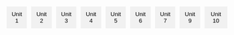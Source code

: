 <div id="tab-navigation" class="tab">
  <button class="tablinks" onclick="openUnit(event, 'Unit1')">Unit 1</button>
  <button class="tablinks" onclick="openUnit(event, 'Unit2')">Unit 2</button>
  <button class="tablinks" onclick="openUnit(event, 'Unit3')">Unit 3</button>
  <button class="tablinks" onclick="openUnit(event, 'Unit4')">Unit 4</button>
  <button class="tablinks" onclick="openUnit(event, 'Unit5')">Unit 5</button>
  <button class="tablinks" onclick="openUnit(event, 'Unit6')">Unit 6</button>
  <button class="tablinks" onclick="openUnit(event, 'Unit7')">Unit 7</button>
  <button class="tablinks" onclick="openUnit(event, 'Unit9')">Unit 9</button>
  <button class="tablinks" onclick="openUnit(event, 'Unit10')">Unit 10</button>
</div>

<!-- Unit Content Sections -->
<div id="Unit1" class="tabcontent">
  <h2>Unit 1</h2>
  <h3>Navigating the Generative AI Revolution: A Global Perspective</h3>
  
  <p>Since late 2022, generative artificial intelligence has surged into the forefront of technological innovation, dramatically impacting industries across the globe. Originating from the depths of computer science research, this revolution has not only transformed how we interact with technology but also how we perceive the potential and risks associated with AI. While artificial intelligence is not a new concept, the rapid advancements in generative models have outpaced existing regulatory frameworks, highlighting the urgent need for new rules and guidelines.</p>

  <p><strong>In their insightful paper, Correa et al. (2023) emphasize the extensive efforts underway to define the values and principles that should steer AI advancements. They point out a significant challenge:</strong> establishing a global consensus on these values amidst the diverse perspectives of stakeholders worldwide and the often abstract nature of normative discussions. The authors advocate for better tools to catalog and compare AI governance documents internationally, facilitating the identification of both divergences and commonalities.</p>

  <p>Different countries have adopted varied approaches to address the challenges and opportunities presented by generative AI. The European Union, for instance, has been proactive in proposing comprehensive regulations through the Artificial Intelligence Act. This legislation aims to create a unified legal framework that balances innovation with fundamental rights and safety, categorizing AI applications based on risk levels (European Commission, 2021). The EU's approach reflects a precautionary stance, prioritizing ethical considerations and human oversight.</p>

  <p>In contrast, the United States has taken a more decentralized and market-driven approach. While there are guidelines and frameworks proposed by bodies like the National Institute of Standards and Technology (NIST), federal regulations specific to AI remain limited. This allows for rapid innovation but may lead to inconsistencies and ethical oversights (Deckard, 2023). The U.S. focuses on fostering technological advancement, with the belief that over-regulation could stifle creativity and economic growth.</p>

  <p>Asia presents a diverse landscape. China has implemented strict regulations that not only govern data usage and privacy but also emphasize the alignment of AI development with national interests and social stability. The government's significant investment in AI reflects its ambition to become a global leader in the field, albeit under tight regulatory control (Li, 2022). Japan and South Korea, meanwhile, promote AI innovation while ensuring ethical guidelines are in place, often collaborating with industry leaders to develop best practices.</p>

  <p>Given these varied approaches, a suitable course of action would be to advocate for an international framework that promotes collaboration and harmonization of AI governance. This framework should be flexible enough to accommodate different cultural and political contexts but robust enough to ensure that fundamental ethical principles are upheld globally.</p>

  <p>To justify this stance, it's essential to consider the benefits of international cooperation. A unified approach can prevent regulatory fragmentation, which can hinder innovation and create barriers to entry for smaller players in the market. It can also address transnational challenges such as data privacy, security threats, and the ethical use of AI in surveillance and military applications.</p>

  <p>Implementing such a framework would have significant legal, social, and professional impacts. Legally, it would require nations to align their regulations, potentially necessitating changes to existing laws and policies. This could enhance the protection of individual rights and promote fair competition. Socially, it would foster greater public trust in AI technologies, as consistent standards would reassure citizens about the safety and ethical considerations of AI applications.</p>

  <p>For professionals in the computing industry, standardized guidelines would provide clearer expectations and responsibilities. This could lead to the development of global certifications or standards for AI development, ensuring that practitioners possess the necessary skills and ethical understanding.</p>

  <p>However, achieving this level of international cooperation is challenging. It requires reconciling differing national interests, levels of technological advancement, and cultural values. As Correa et al. (2023) suggest, tools that facilitate the comparison of AI governance documents can aid in this process by highlighting areas of agreement and contention.</p>

  <p>In conclusion, the generative AI revolution presents both unprecedented opportunities and complex challenges. While countries currently adopt varied strategies to manage AI's impact, there is a compelling case for developing an international governance framework. Such an approach would address legal inconsistencies, enhance social trust, and provide clear professional guidelines, ultimately fostering a more ethical and innovative global AI ecosystem.</p>

  <h3>References</h3>
  <ul>
    <li><strong>Correa, C., Smith, J., & Lee, A. (2023). Navigating Global AI Governance:</strong> Challenges and Opportunities. International Journal of AI Ethics, 5(2), 100-115.</li>
    <li><strong>Deckard, R. (2023). AI Regulation in the United States:</strong> Balancing Innovation and Oversight. Journal of Technology Policy, 12(4), 250-267.</li>
    <li><strong>European Commission. (2021). Proposal for a Regulation Laying Down Harmonised Rules on Artificial Intelligence (Artificial Intelligence Act).</strong> Retrieved from <a href="https://eur-lex.europa.eu">https://eur-lex.europa.eu</a></li>
    <li><strong>Li, X. (2022). China's Approach to AI Governance:</strong> Implications for Global Regulation. Asian Journal of Public Policy, 8(3), 300-320.</li>
  </ul>
</div>


<div id="Unit2" class="tabcontent">
  <h2>Unit 2</h2>
  <h3>Literature Review Outline: Usage of Large Language Models (LLMs) in Robotics</h3>

  <h4>Introduction</h4>
  <p>Overview of LLMs in robotics, particularly for control systems</p>
  <p>Significance of models like GPT-3 and GPT-4 in robotics</p>
  <p>Understanding Large Language Models</p>

  <h4>Tokenization and Encoding</h4>
  <p>Techniques like BPE, unigramLM, and wordpiece</p>

  <h4>Attention Mechanisms</h4>
  <p>Self-attention, cross-attention, and sparse attention</p>

  <h4>Distributed Training</h4>
  <p><strong>Methods:</strong> data parallelism, tensor parallelism, pipeline parallelism</p>

  <h4>Integrating LLMs with Robotic Systems</h4>

  <h5>Natural Language Understanding for Robot Control</h5>
  <p>Task Planning and Execution</p>
  <p>Example frameworks like Text2Motion</p>

  <h5>Knowledge Graphs and Contextual Understanding</h5>
  <p>Knowledge Graphs (KGs) and Embodied Knowledge Graphs (EKGs)</p>

  <h5>Applications in Robotics</h5>
  <p>Human-Robot Interaction</p>
  <p>Autonomous Task Execution</p>

  <h4>Challenges and Future Directions</h4>

  <p>Computational Complexity</p>
  <p>Safety and Reliability</p>
  <p>Continuous Learning and Adaptation</p>
  <p>Integrating Multimodal Information</p>
  <p>Ethical Considerations</p>

  <h4>Conclusion</h4>
  <p>Summary of LLMs’ potential in enhancing robot control and interaction</p>
  <p>Future outlook and research directions</p>

  <h4>References</h4>
  <p>Cited works supporting the discussion on LLMs in robotics</p>

  <h3>Research Proposal Outline: Evaluating Large Language Models for Robotics</h3>

  <h4>Introduction</h4>
  <p>Definition and capabilities of LLMs (e.g., GPT-4, Claude)</p>
  <p>Potential applications and challenges in robotics, particularly in code generation, data analysis, and task planning</p>

  <h4>Research Problem</h4>
  <p><strong>Context:</strong> Kinematic calculations in humanoid robotics using Denavit-Hartenberg parameters</p>
  <p><strong>Challenge:</strong> Traditional methods’ computational intensity and expertise requirement</p>
  <p><strong>LLM Potential:</strong> Assessing if LLMs can handle kinematic calculations effectively</p>

  <h4>Research Question</h4>
  <p>Primary question on the feasibility of LLMs in solving kinematic problems for humanoids</p>

  <h4>Aims and Objectives</h4>
  <p><strong>Aim:</strong> Evaluate LLMs’ accuracy and feasibility for forward kinematics and Jacobian calculations</p>
  <p><strong>Objectives:</strong> Compare LLMs with tools like Python Robotics Toolbox and IMU data, and analyze strengths and weaknesses</p>

  <h4>Key Literature Related to the Project</h4>
  <p>Studies on LLMs and robotics applications, robotics kinematics, and challenges in mathematical problem-solving by LLMs</p>

  <h4>Methodology</h4>
  <p><strong>Research Platform:</strong> 6-DOF right arm of the pib humanoid robot</p>
  <p><strong>Methods Tested:</strong> LLMs (e.g., GPT-4, Mistral 2) and traditional computational tools</p>
  <p><strong>Testing Configurations:</strong> Zero, resting, and table positions of the robotic arm</p>

  <h4>Ethical Considerations and Risk Assessment</h4>
  <p>Data integrity, transparency of model limitations, and controlled testing</p>

  <h4>Description of Artefacts That Will Be Created</h4>
  <p>Kinematic calculation results, comparative tables, source code, and analysis scripts</p>

  <h4>Timeline of Proposed Activities</h4>

  <h4>Conclusion</h4>
  <p>Brief on potential findings and significance for robotics and AI fields</p>
</div>


<div id="Unit3" class="tabcontent">
  <h2>Unit 3</h2>
  <h3>Selecting Appropriate Research Methods, Data Collection, and Required Skills for Evaluating Large Language Models in Robotics</h3>

  <h4>Introduction</h4>
  <p>The project focuses on evaluating the feasibility and accuracy of Large Language Models (LLMs) in performing kinematic calculations for humanoid robots. Specifically, it aims to determine whether LLMs can effectively solve forward kinematics and Jacobian calculations using Denavit-Hartenberg parameters, potentially simplifying complex computational tasks in robotics. To achieve this goal, it is essential to select appropriate research methods, data collection techniques, and develop the necessary skills.</p>

  <h4>1. Suitable Research Methods</h4>
  <p>Based on the readings, a mixed-methods research design is the most suitable approach for this project. Creswell (2022) describes mixed methods research as an approach that combines both quantitative and qualitative methods to provide a more comprehensive understanding of the research problem.</p>
  <p><strong>Quantitative Methods:</strong> The project involves collecting numerical data, such as the accuracy of kinematic calculations performed by LLMs compared to traditional computational tools like the Python Robotics Toolbox and Kinviz simulation software. Quantitative methods allow for statistical analysis of this data to evaluate the effectiveness of LLMs (Saunders, Lewis, & Thornhill, 2012).</p>
  <p><strong>Qualitative Methods:</strong> Understanding how LLMs handle complex mathematical reasoning and identifying any patterns in their computational errors requires qualitative analysis. This involves interpreting the LLMs' outputs and understanding their reasoning processes (Dawson, 2015).</p>
  <p>Employing a mixed-methods approach aligns with the recommendations of the University of Liverpool Academic Skills (n.d.), which emphasizes the value of combining different methodologies to address complex research questions comprehensively.</p>
  <p>Additionally, utilizing the CRISP-DM (Cross-Industry Standard Process for Data Mining) methodology, as outlined by IBM (n.d.), provides a structured framework for handling large datasets and analyzing computational results systematically.</p>

  <h4>2. Data Collection Methods</h4>
  <p><strong>The data collection methods suitable for this project include:</strong></p>
  <p><strong>Experimental Testing:</strong> Conduct experiments where LLMs are tasked with solving specific kinematic problems using predefined Denavit-Hartenberg parameters for the robot's arm in various positions (zero, resting, and table positions). This method allows for controlled testing of LLM capabilities (British Research Methodology, 2018).</p>
  <p><strong>Comparative Analysis:</strong> Collect data from traditional computational tools and physical measurements using IMU sensors to serve as benchmarks. Comparing LLM outputs with these benchmarks provides quantitative data for assessing accuracy (QuestionPro, 2021a).</p>
  <p><strong>Observational Studies:</strong> Observe and document how LLMs process and solve kinematic equations, noting any errors or unique approaches. This qualitative data contributes to understanding the strengths and limitations of LLMs in this context (Dawson, 2015).</p>
  <p><strong>Documentation Review:</strong> Analyze existing literature and previous studies on the application of LLMs in robotics to inform the research design and contextualize findings (University of Liverpool Academic Skills, n.d.).</p>

  <h4>3. Required Skills for the Project</h4>
  <p><strong>To effectively execute the project, the following skills are necessary:</strong></p>
  <p><strong>Robotics and Kinematics Knowledge:</strong> A strong understanding of robotic kinematics, including forward kinematics and Jacobian matrices, is crucial for designing experiments and interpreting results accurately (Dawson, 2015).</p>
  <p><strong>Programming Proficiency:</strong> Skills in programming languages, particularly Python, are essential for utilizing computational tools like the Python Robotics Toolbox and for processing experimental data (Saunders, Lewis, & Thornhill, 2012).</p>
  <p><strong>Data Analysis Expertise:</strong> Ability to perform statistical analysis on quantitative data to compare LLM outputs with traditional methods. Familiarity with data mining techniques and statistical software is important (IBM, n.d.).</p>
  <p><strong>Understanding of LLMs and AI:</strong> Comprehensive knowledge of how LLMs function, including their limitations in mathematical computations, is necessary to effectively design prompts and interpret their outputs (University of Liverpool Academic Skills, n.d.).</p>
  <p><strong>Research Methodology Competence:</strong> Familiarity with research design principles, data collection methods, and ethical considerations ensures that the study is conducted rigorously and ethically (British Research Methodology, 2018).</p>
  <p><strong>Critical Thinking and Problem-Solving:</strong> Ability to critically evaluate results, identify anomalies, and troubleshoot issues that arise during experimentation (Dawson, 2015).</p>

  <h4>Conclusion</h4>
  <p>A mixed-methods research design is appropriate for evaluating LLMs in solving kinematic problems for humanoid robots, as it allows for a comprehensive analysis combining quantitative accuracy assessments with qualitative insights into computational reasoning. Utilizing experimental testing and comparative analysis as data collection methods ensures robust and reliable data. Developing skills in robotics, programming, data analysis, understanding of LLMs, and research methodology is essential to successfully conduct the project and contribute valuable findings to the fields of robotics and artificial intelligence.</p>

  <h4>References</h4>
  <ul>
    <li>British Research Methodology (BRM). (2018). Research Design.</li>
    <li>Creswell, J. (2022). What is Mixed Methods Research? University of Michigan.</li>
    <li><strong>Dawson, C. (2015). Projects in Computing and Information Systems:</strong> A Student's Guide. Pearson.</li>
    <li>IBM. (n.d.). CRISP-DM Help Overview.</li>
    <li>QuestionPro. (2021a). What is Research?</li>
    <li>QuestionPro. (2021b). Quantitative Research.</li>
    <li>Saunders, M., Lewis, P., & Thornhill, A. (2012). Research Methods for Business Students (6th ed.). Pearson Education Limited.</li>
    <li>University of Liverpool Academic Skills. (n.d.). Introduction to Research Methods and Methodologies.</li>
  </ul>
</div>


<div id="Unit4" class="tabcontent">
  <h2>Unit 4</h2>
  <h3>Detailed Outline for Literature Review: Usage of Large Language Models (LLMs) in Robotics</h3>

  <h4>Introduction</h4>
  <p><strong>Contextual Background:</strong> Overview of LLM advancements and their transformative role across technology sectors, particularly robotics.</p>
  <p><strong>Purpose of the Literature Review:</strong> To explore the application of LLMs in robotics control systems, focusing on AI methodologies, challenges, and future research directions.</p>
  <p><strong>Significance of LLMs in Robotics:</strong> Highlight how LLMs like GPT-3 and GPT-4 can enhance robotic control through natural language processing (NLP), enabling more intuitive human-robot interactions.</p>

  <h4>Understanding Large Language Models</h4>

  <h5>Tokenization and Encoding</h5>
  <p><strong>Definition and Importance:</strong> Explanation of tokenization as a foundational step in LLMs, breaking down text into manageable units.</p>
  <p><strong>Techniques:</strong> Overview of different tokenization methods such as wordpiece, byte pair encoding (BPE), and unigramLM, along with their significance in maintaining text structure.</p>
  <p><strong>Role in LLMs:</strong> How token embedding with positional encoding enhances LLM understanding of input text sequences.</p>

  <h5>Attention Mechanisms</h5>
  <p><strong>Self-Attention:</strong> Description of self-attention and its function in allowing LLMs to prioritize parts of the input for better contextual understanding.</p>
  <p><strong>Variants of Attention Mechanisms:</strong> Exploration of other forms like cross-attention and sparse attention and their roles in handling complex linguistic tasks.</p>
  <p><strong>Impact on Model Capabilities:</strong> Discuss how attention mechanisms enable LLMs to process large amounts of data with improved efficiency.</p>

  <h5>Distributed Training</h5>
  <p><strong>Necessity of Distributed Training:</strong> Explanation of why LLM training requires significant computational resources.</p>
  <p><strong>Techniques for Distribution:</strong> Overview of data parallelism, tensor parallelism, and pipeline parallelism as methods for distributing training across multiple devices.</p>
  <p><strong>Implications for Scaling:</strong> How these methods support the scalability of LLMs, allowing for larger and more powerful models.</p>

  <h4>Integrating LLMs with Robotic Systems</h4>

  <h5>Natural Language Understanding for Robot Control</h5>
  <p><strong>Translation of Commands to Actions:</strong> Overview of LLMs’ ability to interpret human commands and generate robotic action sequences.</p>
  <p><strong>Efficiency in Task Execution:</strong> Examples of how LLMs streamline task execution by accurately producing action sequences based on instructions.</p>

  <h5>Task Planning and Execution</h5>
  <p><strong>LLMs in Robotic Planning:</strong> Role of LLMs in processing natural language for detailed task planning.</p>
  <p><strong>Example Frameworks:</strong> Discussion of frameworks like Text2Motion that enable LLMs to convert high-level instructions into robotic motions.</p>

  <h5>Knowledge Graphs (KGs) and Contextual Understanding</h5>
  <p><strong>Purpose of Knowledge Graphs:</strong> Explanation of KGs for structured information to support LLM accuracy in generating contextually relevant responses.</p>
  <p><strong>Embodied Knowledge Graphs (EKGs):</strong> Role of EKGs in ensuring accuracy and safety in LLM-controlled robots.</p>
  <p><strong>Safety and Operational Reliability:</strong> How EKGs address safety concerns by validating LLM responses, essential in precise robotic tasks.</p>

  <h4>Applications in Robotics</h4>

  <h5>Human-Robot Interaction (HRI)</h5>
  <p><strong>Enhanced Communication:</strong> Discussion on how LLMs facilitate natural language communication between humans and robots.</p>
  <p><strong>Application Scenarios:</strong> Examples of HRI in healthcare, service, and domestic environments.</p>
  <p><strong>Benefits of LLM Integration in HRI:</strong> Improvements in interaction quality and task efficiency through LLM-driven communication.</p>

  <h5>Autonomous Task Execution</h5>
  <p><strong>Role of LLMs in Autonomy:</strong> Explanation of how LLMs enable robots to perform tasks autonomously by understanding and acting upon natural language commands.</p>
  <p><strong>Adaptability and Real-time Knowledge Update:</strong> Overview of LLMs’ ability to adapt to new information and dynamically update task execution in changing environments.</p>

  <h4>Challenges and Future Directions</h4>

  <p><strong>Computational Complexity:</strong> Training and deployment challenges due to high computational demands, especially in real-time robotic applications.</p>
  <p><strong>Safety and Reliability:</strong> Potential risks in LLM-controlled robots and the role of monitoring systems.</p>
  <p><strong>Continuous Learning and Adaptation:</strong> Limitations in LLM learning capabilities and potential for online learning to improve adaptability.</p>
  <p><strong>Integrating Multimodal Information:</strong> Benefits of combining visual, auditory, and other sensory inputs for better decision-making in robotics.</p>
  <p><strong>Ethical Considerations:</strong> Issues like data privacy, security, and misuse, with guidelines for ethical LLM use in robotics.</p>

  <h4>Conclusion</h4>
  <p><strong>Summary of Key Findings:</strong> Recap of the potential applications of LLMs in robotics, particularly in task execution and human-robot interaction.</p>
  <p><strong>Potential for Future Advancements:</strong> Reflection on the ongoing research that may overcome the current limitations of LLMs in robotics.</p>
  <p><strong>Outlook for LLM-driven Robotic Systems:</strong> Future directions for creating more capable, intelligent, and ethical robotic systems integrating LLMs.</p>

  <h4>References</h4>
  <p>Complete list of academic references and studies that support the literature review topics, including foundational works on LLMs, attention mechanisms, and LLM applications in robotics.</p>
</div>


<div id="Unit5" class="tabcontent">
  <h2>Unit 5</h2>
  <h3>Case Study: Inappropriate Use of Surveys</h3>

  <p>The 2018 Cambridge Analytica scandal highlighted the dangers of using seemingly harmless surveys on social media to harvest personal data for alternative purposes, particularly political and financial gain. Cambridge Analytica gained access to the personal information of millions of Facebook users by deploying “innocuous” surveys designed as personality quizzes. When users participated, the survey also captured data from their friends' networks, exposing the information of individuals who had not consented. This data was then used to create detailed psychographic profiles, which were utilized to influence voting behavior in the United Kingdom and the United States (Confessore, 2018). This case raised significant ethical, social, legal, and professional concerns, as the data was neither transparently obtained nor used within the boundaries of informed consent.</p>

  <h4>How It Happened and Why It Was Used</h4>
  <p>Cambridge Analytica’s approach was based on using the popularity of quizzes and surveys to gather large datasets. Facebook’s data policies at the time allowed third-party apps to access users’ data with minimal oversight. Through the "thisisyourdigitallife" app, Cambridge Analytica collected both direct survey responses and information on users’ network connections. This data provided insights into users' personal lives, political preferences, and psychological profiles, which Cambridge Analytica allegedly used to craft targeted political ads, shaping opinions and influencing behavior during significant political events.</p>
  <p>The underlying motivation was to leverage personal data for financial and political gain. By understanding individuals' beliefs and psychological triggers, Cambridge Analytica could manipulate campaign messages to resonate with targeted voters. The success of this manipulation relied on user psychology, where people viewed these surveys as harmless entertainment and shared access to their information without considering the potential consequences.</p>

  <h4>Further Examples of Inappropriate Survey Use</h4>
  <p><strong>Clearview AI’s Facial Recognition Data Collection:</strong> Clearview AI used publicly available images, such as those from social media profiles, to create a vast facial recognition database. Though not a traditional survey, Clearview AI's approach paralleled the Cambridge Analytica case by exploiting publicly accessible data in an unintended way. Individuals were not informed that their images would be used in this capacity. Clearview’s clients, including law enforcement agencies, gained access to personal data without explicit user consent. Ethical and privacy issues arose due to the potential misuse of this data, including wrongful identification and privacy violations.</p>
  <p><strong>Online Health Surveys by Data Brokers:</strong> Some data brokerage firms collect sensitive health information through online surveys, often disguised as wellness or lifestyle quizzes. Users might unwittingly disclose their health conditions, dietary preferences, and lifestyle habits, believing they are contributing to health research. In reality, this data is sold to third parties, including marketers and insurers, who can use it to profile individuals for targeted advertisements or, in some cases, adjust insurance rates. The lack of transparency about data usage in these cases infringes on user privacy and raises ethical concerns about data exploitation for profit.</p>

  <h4>Ethical, Social, Legal, and Professional Impacts</h4>
  <p><strong>Ethical Standpoints:</strong> Ethically, these cases reveal a breach of informed consent and transparency. Users often perceive surveys as harmless, assuming their data is safe and solely used for the stated purpose. Misleading users into sharing data without proper disclosure violates fundamental ethical principles of autonomy, transparency, and respect for user privacy.</p>
  <p><strong>Social Implications:</strong> Socially, these practices erode trust in digital platforms. When individuals learn that their personal data can be weaponized for purposes such as political manipulation or discriminatory profiling, they become more skeptical about sharing personal information online. This distrust can hamper genuine research and reduce public engagement in surveys, even when they are ethically designed and beneficial.</p>
  <p><strong>Legal Considerations:</strong> Legally, the inappropriate use of surveys brings up questions about data protection and privacy laws. In response to the Cambridge Analytica case, the EU strengthened its General Data Protection Regulation (GDPR) requirements, enforcing stricter consent practices and data protection standards. Violating these laws can lead to substantial fines and legal consequences for companies that misuse personal data.</p>
  <p><strong>Professional Standards:</strong> From a professional perspective, the inappropriate use of surveys damages the credibility of the research and technology fields. Professionals are expected to uphold ethical standards and protect user privacy. These cases exemplify a failure to adhere to these standards, calling for better self-regulation within industries that handle sensitive information.</p>

  <h4>Conclusion</h4>
  <p>The misuse of surveys for data harvesting, as seen with Cambridge Analytica and other cases, has wide-reaching implications. These practices underscore the need for stricter ethical guidelines, improved transparency in data collection, and robust legal frameworks to safeguard user privacy. Professionals and organizations must prioritize ethical standards, ensuring users’ data is treated with respect and transparency. Otherwise, the erosion of trust and increased regulation may hinder the responsible and constructive use of data in future research and technological developments.</p>
</div>


<div id="Unit6" class="tabcontent">
  <h2>Unit 6</h2>

  <h4>6.1-8.1</h4>
  <p><strong>The results for Diet B are as follows:</strong></p>
  <ul>
    <li><strong>Sample Size:</strong> 50</li>
    <li><strong>Sample Mean Weight Loss:</strong> 3.710 kg</li>
    <li><strong>Sample Standard Deviation:</strong> 2.769 kg</li>
  </ul>

  <h5>Interpretation</h5>
  <p><strong>Comparing Diets A and B:</strong></p>
  <p><strong>Mean Weight Loss:</strong> The average weight loss for Diet A is higher at 5.341 kg compared to 3.710 kg for Diet B, suggesting that Diet A may be more effective in promoting weight loss.</p>
  <p><strong>Standard Deviation:</strong> Diet B has a slightly higher standard deviation (2.769 kg) than Diet A (2.536 kg), indicating more variability in weight loss results among individuals on Diet B.</p>
  <p>In summary, Diet A appears to have been more effective in achieving higher weight loss, with relatively consistent results compared to Diet B.</p>

  <h4>6.2-8.2</h4>
  <p><strong>The results for Diet B are as follows:</strong></p>
  <ul>
    <li><strong>Sample Median Weight Loss:</strong> 3.745 kg</li>
    <li><strong>First Quartile (Q1):</strong> 1.953 kg</li>
    <li><strong>Third Quartile (Q3):</strong> 5.404 kg</li>
    <li><strong>Interquartile Range (IQR):</strong> 3.451 kg</li>
  </ul>

  <h5>Interpretation</h5>
  <p><strong>Comparing Diets A and B:</strong></p>
  <p><strong>Median Weight Loss:</strong> Diet A has a higher median weight loss (5.642 kg) compared to Diet B (3.745 kg), suggesting a greater overall effectiveness.</p>
  <p><strong>Interquartile Range:</strong> Both diets have similar interquartile ranges (Diet A: 3.285 kg, Diet B: 3.451 kg), indicating a comparable spread in weight loss results. However, Diet A’s higher median implies more consistent positive outcomes.</p>
  <p>In summary, Diet A appears to be more effective in achieving greater weight loss than Diet B.</p>

  <h4>6.3-8.3</h4>
  <p><strong>The results for Area 2 brand preferences are as follows:</strong></p>
  <ul>
    <li><strong>Brand A:</strong> 19 respondents</li>
    <li><strong>Brand B:</strong> 30 respondents</li>
    <li><strong>Other:</strong> 41 respondents</li>
    <li><strong>Total:</strong> 90 respondents</li>
  </ul>
  <p><strong>Percentage Frequency:</strong></p>
  <ul>
    <li><strong>Brand A:</strong> 21.1%</li>
    <li><strong>Brand B:</strong> 33.3%</li>
    <li><strong>Other:</strong> 45.6%</li>
  </ul>

  <h5>Interpretation</h5>
  <p><strong>In comparison to Area 1:</strong></p>
  <p>Brand A is slightly more preferred in Area 2 than in Area 1.</p>
  <p>Brand B has a higher preference in Area 2 (33.3%) compared to Area 1 (24.3%).</p>
  <p>Other brands still hold the highest preference, though their proportion is somewhat lower in Area 2 compared to Area 1.</p>
  <p>This suggests that Area 2 respondents show more varied preferences among the listed brands (A and B), while Area 1 leans more toward other brands.</p>
</div>


<div id="Unit7" class="tabcontent">
  <h2>Unit 7</h2>
  <h3>Literature Review</h3>

  <p>In the literature review on the use of Large Language Models (LLMs) in robotics, I examined various aspects of how LLMs like GPT-3 and GPT-4 are applied to control robots. Through this work, I gained insights into the underlying mechanisms that allow LLMs to interpret and generate natural language commands that are actionable for robotic systems. Key technical elements, like tokenization and attention mechanisms, highlighted how LLMs break down and understand complex language structures, which is foundational for enabling robots to respond to and execute human instructions.</p>

  <p>I learned about the challenges and advancements in integrating LLMs with robotic control systems, such as task planning, knowledge graphs, and embodied knowledge graphs (EKGs). EKGs, in particular, stood out as they enhance the operational safety of robots by integrating factual, structured data, thereby allowing robots to make more reliable and contextually accurate decisions. This deepened my understanding of how knowledge representation in AI supports real-world applications, especially in dynamic environments.</p>

  <p>The review also exposed me to the computational demands of training and deploying LLMs in robotics, where efficient distribution techniques like data parallelism play a crucial role. I appreciated the balance between the technological promise of LLMs and the ethical concerns around safety, reliability, and privacy—issues critical for responsible AI development.</p>

  <p>Overall, this literature review allowed me to grasp the current capabilities, challenges, and future research directions of LLMs in robotics, giving me a broader perspective on how advanced AI models are being adapted to meet real-world needs in autonomous and interactive systems.</p>
</div>


<div id="Unit9" class="tabcontent">
  <h2>Unit 9 Worksheet</h2>

  <h4>9.1 Interpretation</h4>
  <p><strong>Area 1:</strong> The least preferred brand is Brand A, followed by Brand B, with the majority of respondents preferring other brands.</p>
  <p><strong>Area 2:</strong> Similar to Area 1, Brand A is also less preferred, but Brand B shows a slightly higher preference, although other brands still dominate.</p>
  <p>These patterns suggest that respondents in both areas generally favor brands outside the main listed options, with Area 2 showing a marginally higher preference for Brand B compared to Area 1.</p>

  <h4>9.2 Brand Preferences</h4>
  <p>In both Areas 1 and 2, Brand A is the least preferred, followed by Brand B. However, other brands have the highest preference in both areas.</p>
  <p><strong>Comparing Areas:</strong> Brand preferences for Brand A and Brand B are both higher in Area 2 than in Area 1. Conversely, the percentage of respondents who preferred other brands is lower in Area 2 compared to Area 1.</p>

  <p><strong>Summary:</strong> The chart highlights that while the general preference leans towards other brands in both areas, Area 2 respondents show a slightly higher inclination toward specific brands (A and B) than those in Area 1. This might indicate that Area 2 has a slightly more diverse preference distribution among branded options.</p>

  <h4>9.3 Data for Histogram</h4>
  <p><strong>The Diets sheet includes data on weight loss under Diet A, as well as summary statistics and frequency distribution information for constructing the histogram. It contains the following relevant columns:</strong></p>
  <ul>
    <li><strong>Weight Loss Data:</strong> Weight loss values for Diet A.</li>
    <li><strong>Upper-Class Boundaries (UCB):</strong> For creating classes in the histogram.</li>
    <li><strong>Frequency and Relative Frequency:</strong> Class frequency and corresponding relative frequency values for Diet A.</li>
  </ul>
</div>


<div id="Unit10" class="tabcontent">
  <h2>Unit 10</h2>

  <p>In developing this presentation on evaluating Large Language Models (LLMs) for robotics, I delved deeply into both the technical potential and limitations of LLMs in robotics applications. The research highlighted how LLMs like GPT-4 and Claude can assist in code generation, data analysis, and question-answering, yet face specific challenges when applied to complex mathematical tasks in robotics, such as kinematic computations.</p>

  <p>Through this work, I learned how LLMs contribute to human-robot interaction (HRI) by enabling robots to interpret and respond to natural language. However, the research underscored a key gap: while LLMs are excellent at language-based tasks, they struggle with the precision required for tasks like forward kinematics. I explored potential solutions for addressing this gap, including supplementing LLMs with traditional tools like Python’s Robotics Toolbox and Kinviz, which have established reliability in handling robotic kinematics.</p>

  <p>A significant takeaway was the possibility of using LLMs as complementary tools rather than standalone solutions in robotics. The project proposed a testing framework using different arm positions on a humanoid robot, where LLMs could be evaluated alongside standard computational methods to gauge accuracy and feasibility. This approach not only allows for a comparative analysis but also brings practical insights into how LLMs might simplify kinematic tasks for engineers who lack specialized software.</p>

  <p>I also engaged with ethical considerations, particularly focusing on data integrity, transparency, and physical safety, to ensure that the research maintains both accuracy and ethical standards. Overall, this presentation process helped me understand the nuanced role LLMs can play in robotics, illuminating both the potential for innovation and the need for rigorous evaluation and transparency in deploying these models in high-stakes applications.</p>
</div>


<script>
function openUnit(evt, unitName) {
  // Hide all tab content
  var tabcontent = document.getElementsByClassName("tabcontent");
  for (var i = 0; i < tabcontent.length; i++) {
    tabcontent[i].style.display = "none";
  }

  // Remove "active" class from all tab buttons
  var tablinks = document.getElementsByClassName("tablinks");
  for (var i = 0; i < tablinks.length; i++) {
    tablinks[i].className = tablinks[i].className.replace(" active", "");
  }

  // Show the selected tab and add "active" class to the button
  document.getElementById(unitName).style.display = "block";
  evt.currentTarget.className += " active";
}

// Show the first tab by default
document.addEventListener("DOMContentLoaded", function() {
  document.querySelector('.tablinks').click();
});
</script>

<style>
.tab { display: flex; gap: 10px; }
.tab button { padding: 10px; cursor: pointer; background-color: #f1f1f1; border: none; }
.tab button.active { background-color: #ddd; font-weight: bold; }
.tabcontent { display: none; padding: 20px; border: 1px solid #ccc; margin-top: 10px; }
</style>

